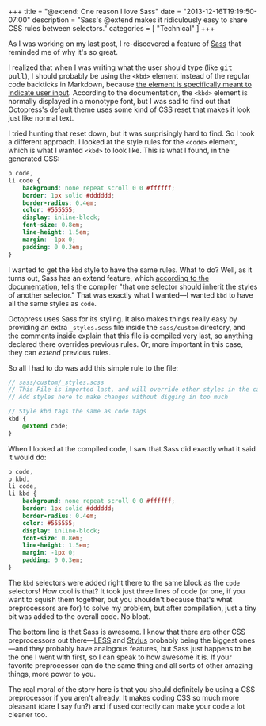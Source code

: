 +++
title = "@extend: One reason I love Sass"
date = "2013-12-16T19:19:50-07:00"
description = "Sass's @extend makes it ridiculously easy to share CSS rules between selectors."
categories = [ "Technical" ]
+++

As I was working on my last post, I re-discovered a feature of
[Sass](http://sass-lang.com) that reminded me of why it's so great.

<!--more-->

I realized that when I was writing what the user should type (like <kbd>git
pull</kbd>), I should probably be using the `<kbd>` element instead of the
regular code backticks in Markdown, because
[the element is specifically meant to indicate user input](http://devdocs.io/html/element/kbd).
According to the documentation, the `<kbd>` element is normally displayed in a
monotype font, but I was sad to find out that Octopress's default theme uses
some kind of CSS reset that makes it look just like normal text.

I tried hunting that reset down, but it was surprisingly hard to find. So I took
a different approach. I looked at the style rules for the `<code>` element,
which is what I wanted `<kbd>` to look like. This is what I found, in the
generated CSS:

```css
p code,
li code {
    background: none repeat scroll 0 0 #ffffff;
    border: 1px solid #dddddd;
    border-radius: 0.4em;
    color: #555555;
    display: inline-block;
    font-size: 0.8em;
    line-height: 1.5em;
    margin: -1px 0;
    padding: 0 0.3em;
}
```

I wanted to get the `kbd` style to have the same rules. What to do? Well, as it
turns out, Sass has an extend feature, which
[according to the documentation](http://devdocs.io/sass/index#extend), tells the
compiler "that one selector should inherit the styles of another selector." That
was exactly what I wanted—I wanted `kbd` to have all the same styles as `code`.

Octopress uses Sass for its styling. It also makes things really easy by
providing an extra `_styles.scss` file inside the `sass/custom` directory, and
the comments inside explain that this file is compiled very last, so anything
declared there overrides previous rules. Or, more important in this case, they
can _extend_ previous rules.

So all I had to do was add this simple rule to the file:

```scss
// sass/custom/_styles.scss
// This File is imported last, and will override other styles in the cascade
// Add styles here to make changes without digging in too much

// Style kbd tags the same as code tags
kbd {
    @extend code;
}
```

When I looked at the compiled code, I saw that Sass did exactly what it said it
would do:

```css
p code,
p kbd,
li code,
li kbd {
    background: none repeat scroll 0 0 #ffffff;
    border: 1px solid #dddddd;
    border-radius: 0.4em;
    color: #555555;
    display: inline-block;
    font-size: 0.8em;
    line-height: 1.5em;
    margin: -1px 0;
    padding: 0 0.3em;
}
```

The `kbd` selectors were added right there to the same block as the `code`
selectors! How cool is that? It took just three lines of code (or one, if you
want to squish them together, but you shouldn't because that's what
preprocessors are for) to solve my problem, but after compilation, just a tiny
bit was added to the overall code. No bloat.

The bottom line is that Sass is awesome. I know that there are other CSS
preprocessors out there—[LESS](http://lesscss.org/) and
[Stylus](http://learnboost.github.io/stylus/) probably being the biggest
ones—and they probably have analogous features, but Sass just happens to be the
one I went with first, so I can speak to how awesome it is. If your favorite
preprocessor can do the same thing and all sorts of other amazing things, more
power to you.

The real moral of the story here is that you should definitely be using a CSS
preprocessor if you aren't already. It makes coding CSS so much more pleasant
(dare I say fun?) and if used correctly can make your code a lot cleaner too.
